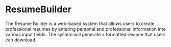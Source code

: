# ResumeBuilder
The Resume Builder is a web-based system that allows users to create professional resumes by entering personal and professional information into various input fields. The system will generate a formatted resume that users can download.
